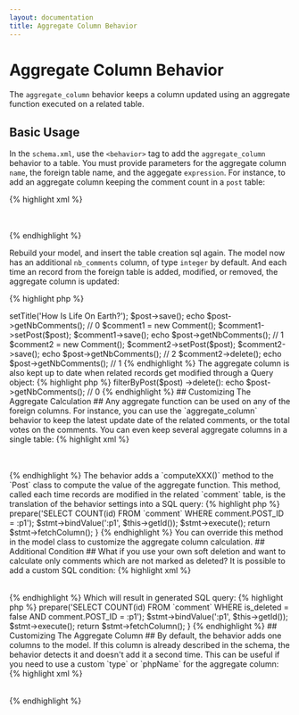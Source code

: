 ```yaml
---
layout: documentation
title: Aggregate Column Behavior
---
```


# Aggregate Column Behavior #

The `aggregate_column` behavior keeps a column updated using an aggregate function executed on a related table.

## Basic Usage ##

In the `schema.xml`, use the `<behavior>` tag to add the `aggregate_column` behavior to a table. You must provide parameters for the aggregate column `name`, the foreign table name, and the aggegate `expression`. For instance, to add an aggregate column keeping the comment count in a `post` table:

{% highlight xml %}
<table name="post">
  <column name="id" type="INTEGER" required="true" primaryKey="true" autoIncrement="true" />
  <column name="title" type="VARCHAR" required="true" primaryString="true" />
  <behavior name="aggregate_column">
    <parameter name="name" value="nb_comments" />
    <parameter name="foreign_table" value="comment" />
    <parameter name="expression" value="COUNT(id)" />
  </behavior>
</table>
<table name="comment">
  <column name="id" type="INTEGER" required="true" primaryKey="true" autoIncrement="true" />
  <column name="post_id" type="INTEGER" />
  <foreign-key foreignTable="post" onDelete="cascade">
    <reference local="post_id" foreign="id" />
  </foreign-key>
</table>
{% endhighlight %}

Rebuild your model, and insert the table creation sql again. The model now has an additional `nb_comments` column, of type `integer` by default. And each time an record from the foreign table is added, modified, or removed, the aggregate column is updated:

{% highlight php %}
<?php
$post = new Post();
$post->setTitle('How Is Life On Earth?');
$post->save();
echo $post->getNbComments(); // 0
$comment1 = new Comment();
$comment1->setPost($post);
$comment1->save();
echo $post->getNbComments(); // 1
$comment2 = new Comment();
$comment2->setPost($post);
$comment2->save();
echo $post->getNbComments(); // 2
$comment2->delete();
echo $post->getNbComments(); // 1
{% endhighlight %}

The aggregate column is also kept up to date when related records get modified through a Query object:

{% highlight php %}
<?php
CommentQuery::create()
  ->filterByPost($post)
  ->delete():
echo $post->getNbComments(); // 0
{% endhighlight %}

## Customizing The Aggregate Calculation ##

Any aggregate function can be used on any of the foreign columns. For instance, you can use the `aggregate_column` behavior to keep the latest update date of the related comments, or the total votes on the comments. You can even keep several aggregate columns in a single table:

{% highlight xml %}
<table name="post">
  <column name="id" type="INTEGER" required="true" primaryKey="true" autoIncrement="true" />
  <column name="title" type="VARCHAR" required="true" primaryString="true" />
  <behavior name="aggregate_column">
    <parameter name="name" value="nb_comments" />
    <parameter name="foreign_table" value="comment" />
    <parameter name="expression" value="COUNT(id)" />
  </behavior>
  <behavior name="aggregate_column">
    <parameter name="name" value="last_comment" />
    <parameter name="foreign_table" value="comment" />
    <parameter name="expression" value="MAX(created_at)" />
  </behavior>
  <behavior name="aggregate_column">
    <parameter name="name" value="total_votes" />
    <parameter name="foreign_table" value="comment" />
    <parameter name="expression" value="SUM(vote)" />
  </behavior>
</table>
<table name="comment">
  <column name="id" type="INTEGER" required="true" primaryKey="true" autoIncrement="true" />
  <column name="post_id" type="INTEGER" />
  <foreign-key foreignTable="post" onDelete="cascade">
    <reference local="post_id" foreign="id" />
  </foreign-key>
  <column name="created_at" type="TIMESTAMP" />
  <column name="vote" type="INTEGER" />
</table>
{% endhighlight %}

The behavior adds a `computeXXX()` method to the `Post` class to compute the value of the aggregate function. This method, called each time records are modified in the related `comment` table, is the translation of the behavior settings into a SQL query:

{% highlight php %}
<?php
// in om/BasePost.php
public function computeNbComments(PropelPDO $con)
{
  $stmt = $con->prepare('SELECT COUNT(id) FROM `comment` WHERE comment.POST_ID = :p1');
  $stmt->bindValue(':p1', $this->getId());
  $stmt->execute();
  return $stmt->fetchColumn();
}
{% endhighlight %}

You can override this method in the model class to customize the aggregate column calculation.

## Additional Condition ##

What if you use your own soft deletion and want to calculate only comments which are not marked as deleted?
It is possible to add a custom SQL condition:

{% highlight xml %}
<table name="post">
  <column name="id" type="INTEGER" required="true" primaryKey="true" autoIncrement="true" />
  <column name="title" type="VARCHAR" required="true" primaryString="true" />
  <behavior name="aggregate_column">
    <parameter name="name" value="nb_comments" />
    <parameter name="foreign_table" value="comment" />
    <parameter name="expression" value="COUNT(id)" />
    <parameter name="condition" value="is_deleted = false" />
  </behavior>
</table>
{% endhighlight %}

Which will result in generated SQL query:

{% highlight php %}
<?php
// in om/BasePost.php
public function computeNbComments(PropelPDO $con)
{
  $stmt = $con->prepare('SELECT COUNT(id) FROM `comment` WHERE is_deleted = false AND comment.POST_ID = :p1');
  $stmt->bindValue(':p1', $this->getId());
  $stmt->execute();
  return $stmt->fetchColumn();
}
{% endhighlight %}

## Customizing The Aggregate Column ##

By default, the behavior adds one columns to the model. If this column is already described in the schema, the behavior detects it and doesn't add it a second time. This can be useful if you need to use a custom `type` or `phpName` for the aggregate column:

{% highlight xml %}
<table name="post">
  <column name="id" type="INTEGER" required="true" primaryKey="true" autoIncrement="true" />
  <column name="title" type="VARCHAR" required="true" primaryString="true" />
  <column name="nb_comments" phpName="CommentCount" type="INTEGER" />
  <behavior name="aggregate_column">
    <parameter name="name" value="nb_comments" />
    <parameter name="foreign_table" value="comment" />
    <parameter name="expression" value="COUNT(id)" />
  </behavior>
</table>
{% endhighlight %}
